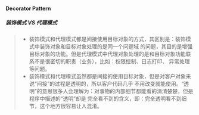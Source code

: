 #### Decorator Pattern
##### 装饰模式 VS 代理模式
> - 装饰模式和代理模式都是间接使用目标对象的方式，其区别是：装饰模式中装饰对象和目标对象处理的是同一个问题域
>的问题，其目的是增强目标对象的功能。但是代理模式中代理对象处理的是和目标对象功能联系不是很密切的职责（业务），比如：权限控制、日志打印、
>异常处理等问题。
> - 装饰模式和代理模式虽然都是间接的使用目标对象，但是对客户对象来说“间接”的过程是透明的，所以客户代码几乎
>不用改变就能使用。“透明”的意思很多人会理解为：对事物的内部细节都能看的清清楚楚，但是程序中描述的“透明”却是
>完全看不到的含义，即：完全透明看不到细节，这个地方很容易让人混淆。